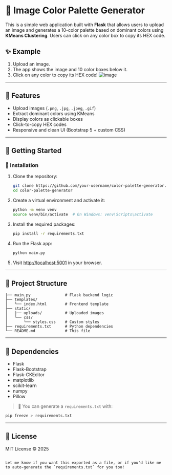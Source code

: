 # 🎨 Image Color Palette Generator

This is a simple web application built with **Flask** that allows users to upload an image and generates a 10-color palette based on dominant colors using **KMeans Clustering**. Users can click on any color box to copy its HEX code.

## ✨ Example

1. Upload an image.
2. The app shows the image and 10 color boxes below it.
3. Click on any color to copy its HEX code!
![image](https://github.com/user-attachments/assets/07956e42-5af8-48ef-ad2e-a55994386696)

---

## 📸 Features

- Upload images (`.png`, `.jpg`, `.jpeg`, `.gif`)
- Extract dominant colors using KMeans
- Display colors as clickable boxes
- Click-to-copy HEX codes
- Responsive and clean UI (Bootstrap 5 + custom CSS)

---

## 🚀 Getting Started

### 🔧 Installation

1. Clone the repository:
   ```bash
   git clone https://github.com/your-username/color-palette-generator.git
   cd color-palette-generator
   ```

2. Create a virtual environment and activate it:
   ```bash
   python -m venv venv
   source venv/bin/activate  # On Windows: venv\Scripts\activate
   ```

3. Install the required packages:
   ```bash
   pip install -r requirements.txt
   ```

4. Run the Flask app:
   ```bash
   python main.py
   ```

5. Visit [http://localhost:5001](http://localhost:5001) in your browser.

---

## 📂 Project Structure

```
├── main.py               # Flask backend logic
├── templates/
│   └── index.html        # Frontend template
├── static/
│   ├── uploads/          # Uploaded images
│   └── css/
│       └── styles.css    # Custom styles
├── requirements.txt      # Python dependencies
└── README.md             # This file
```

---

## 🧪 Dependencies

- Flask
- Flask-Bootstrap
- Flask-CKEditor
- matplotlib
- scikit-learn
- numpy
- Pillow

> 📌 You can generate a `requirements.txt` with:
```bash
pip freeze > requirements.txt
```

---



## 📜 License

MIT License © 2025

```

Let me know if you want this exported as a file, or if you'd like me to auto-generate the `requirements.txt` for you too!

